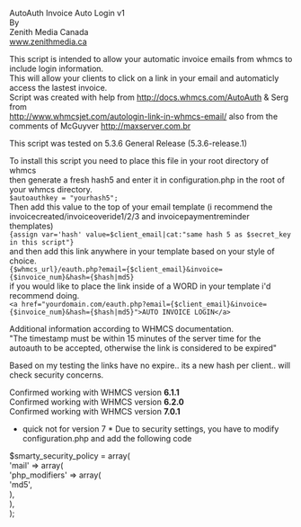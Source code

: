 AutoAuth Invoice Auto Login v1<br />
By<br />
Zenith Media Canada<br />
<a href="https://www.zenithmedia.ca/?utm_source=github&utm_medium=code&utm_campaign=code">www.zenithmedia.ca</a><br />

This script is intended to allow your automatic invoice emails from whmcs to include login information.<br />
This will allow your clients to click on a link in your email and automaticly access the lastest invoice.<br />
Script was created with help from http://docs.whmcs.com/AutoAuth & Serg from <br />http://www.whmcsjet.com/autologin-link-in-whmcs-email/ also from the comments of McGuyver http://maxserver.com.br

This script was tested on 5.3.6 General Release (5.3.6-release.1)<br />

To install this script you need to place this file in your root directory of whmcs<br />
then generate a fresh hash5 and enter it in configuration.php in the root of your whmcs directory.<br />
```$autoauthkey = "yourhash5";```<br />
Then add this value to the top of your email template (i recommend the invoicecreated/invoiceoveride1/2/3 and invoicepaymentreminder themplates)<br />
```{assign var='hash' value=$client_email|cat:"same hash 5 as $secret_key in this script"}```<br />
and then add this link anywhere in your template based on your style of choice.<br />
```{$whmcs_url}/eauth.php?email={$client_email}&invoice={$invoice_num}&hash={$hash|md5}```<br />
if you would like to place the link inside of a WORD in your template i'd recommend doing.<br />
```<a href="yourdomain.com/eauth.php?email={$client_email}&invoice={$invoice_num}&hash={$hash|md5}">AUTO INVOICE LOGIN</a>```<br />

Additional information according to WHMCS documentation.<br />
"The timestamp must be within 15 minutes of the server time for the autoauth to be accepted, otherwise the link is considered to be expired"<br />

Based on my testing the links have no expire.. its a new hash per client.. will check security concerns.<br />

Confirmed working with WHMCS version <b>6.1.1</b><br />
Confirmed working with WHMCS version <b>6.2.0</b><br />
Confirmed working with WHMCS version <b>7.0.1</b>

* quick not for version 7 *
Due to security settings, you have to modify configuration.php and add the following code

$smarty_security_policy = array(<br />
    'mail' => array(<br/>
        'php_modifiers' => array(<br />
            'md5',<br />
        ),<br />
    ),<br />
);<br />
